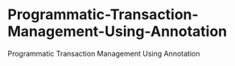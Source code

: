# Programmatic-Transaction-Management-Using-Annotation
Programmatic Transaction Management Using Annotation
